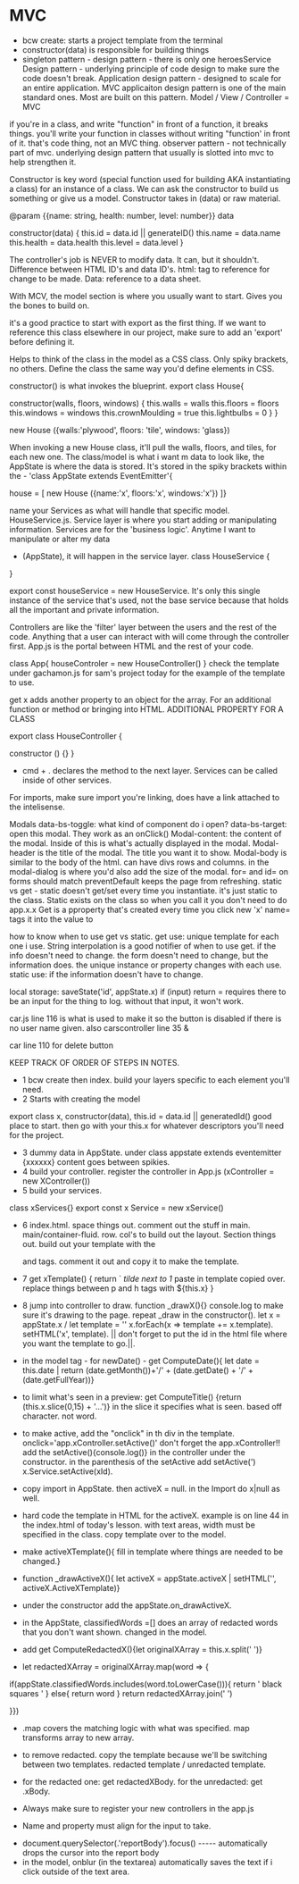 # MVC

<!-- SECTION Monday, May 8 -->
* bcw create: starts a project template from the terminal
* constructor(data) is responsible for building things
* singleton pattern - design pattern - there is only one heroesService
Design pattern - underlying principle of code design to make sure the code doesn't break. 
Application design pattern - designed to scale for an entire application.
MVC applicaiton design pattern is one of the main standard ones. Most are built on this pattern.
Model / View / Controller = MVC

if you're in a class, and write "function" in front of a function, it breaks things. you'll write your function in classes without writing "function' in front of it. that's code thing, not an MVC thing.
observer pattern - not technically part of mvc. underlying design pattern that usually is slotted into mvc to help strengthen it.

Constructor is key word (special function used for building AKA instantiating a class) for an instance of a class. We can ask the constructor to build us something or give us a model. Constructor takes in (data) or raw material. 

@param {{name: string, health: number, level: number}} data

constructor(data) {
  this.id = data.id || generateID()
  this.name = data.name
  this.health = data.health
  this.level = data.level
}

The controller's job is NEVER to modify data. It can, but it shouldn't. 
Difference between HTML ID's and data ID's. html: tag to reference for change to be made. Data: reference to a data sheet. 

<!-- SECTION Tuesday, May 9 -->
With MCV, the model section is where you usually want to start. Gives you the bones to build on.
<!-- STUB -->
it's a good practice to start with export as the first thing. If we want to reference this class elsewhere in our project, make sure to add an 'export' before defining it.
<!-- end stub -->
 Helps to think of the class in the model as a CSS class. Only spiky brackets, no others. Define the class the same way you'd define elements in CSS.

 constructor() is what invokes the blueprint. 
 export class House{

  
  constructor(walls, floors, windows) {
    this.walls = walls
    this.floors = floors
    this.windows = windows
    this.crownMoulding = true
    this.lightbulbs = 0
  }
 }

 new House ({walls:'plywood', floors: 'tile', windows: 'glass})

 When invoking a new House class, it'll pull the walls, floors, and tiles, for each new one. 
 The class/model is what i want m data to look like, the AppState is where the data is stored. It's stored in the spiky brackets within the -
  'class AppState extends EventEmitter'{

 house = [
  new House ({name:'x', floors:'x', windows:'x'})
 ]}

 name your Services as what will handle that specific model. HouseService.js.
 Service layer is where you start adding or manipulating information. Services are for the 'business logic'. Anytime I want to manipulate or alter my data 

 * (AppState), it will happen in the service layer. 
 class HouseService {

 }

 export const houseService = new HouseService. It's only this single instance of the service that's used, not the base service because that holds all the important and private information. 

 Controllers are like the 'filter' layer between the users and the rest of the code. Anything that  a user can interact with will come through the controller first.
 App.js is the portal between HTML and the rest of your code.

 class App{
  houseControler = new HouseController()
 }
 check the template under gachamon.js for sam's project today for the example of the template to use.
 
 get x adds another property to an object for the array. For an additional function or method or bringing into HTML. ADDITIONAL PROPERTY FOR A CLASS

 export class HouseController {
  <!-- if i want something to happen as soon as the page loads, as soon as this controller 'mounts, put it in the constructor -->
  constructor () {}
 }

 * cmd + . declares the method to the next layer.
 Services can be called inside of other services.

<!-- SECTION FIRESIDE W/ JORDAN -->
For imports, make sure import you're linking, does have a link attached to the intelisense.


<!-- SECTION Wednesday May 10 -->
Modals data-bs-toggle: what kind of component do i open?
data-bs-target: open this modal.
They work as an onClick()
Modal-content: the content of the modal. Inside of this is what's actually displayed in the modal.
Modal-header is the title of the modal. The title you want it to show.
Modal-body is similar to the body of the html. can have divs rows and columns.
in the modal-dialog is where you'd also add the size of the modal.
for= and id= on forms should match
preventDefault keeps the page from refreshing.
static vs get - static doesn't get/set every time you instantiate. it's just static to the class. Static exists on the class so when you call it you don't need to do app.x.x 
Get is a pproperty that's created every time you click new 'x'
name= tags it into the value to 

how to know when to use get vs static.
get use: unique template for each one i use. String interpolation is a good notifier of when to use get. if the info doesn't need to change. the form doesn't need to change, but the information does. the unique instance or property changes with each use. 
static use: if the information doesn't have to change. 

local storage: saveState('id', appState.x)
if (input) return = requires there to be an input for the thing to log. without that input, it won't work.

car.js line 116 is what is used to make it so the button is disabled if there is no user name given. also carscontroller line 35 &

car line 110 for delete button

<!-- index, model, dummy data in AppState, build the controller, register controller in the App, build service page, after pages are set up, console.log like crazy, draw, win. -->

<!-- SECTION MAY 11 NOTES -->
KEEP TRACK OF ORDER OF STEPS IN NOTES.
* 1 bcw create then index. build your layers specific to each element you'll need.
* 2 Starts with creating the model

export class x, constructor(data), this.id = data.id || generatedId() good place to start. then go with your this.x for whatever descriptors you'll need for the project. 

* 3 dummy data in AppState. under class appstate extends eventemitter {xxxxxx} content goes between spikies. 
* 4 build your controller. register the controller in App.js (xController = new XController())
* 5 build your services.

class xServices{}
export const x Service = new xService()

* 6 index.html. space things out. comment out the stuff in main. main/container-fluid. row. col's to build out the layout. Section things out. build out your template with the <p> and <h> tags. comment it out and copy it to make the template. 
* 7 get xTemplate() {
  return ` *tilde next to 1* paste in template copied over. replace things between p and h tags with ${this.x}
}
* 8 jump into controller to draw. function _drawX(){} console.log to make sure it's drawing to the page. repeat _draw in the constructor(). let x = appState.x / let template = ''
x.forEach(x => template += x.template). setHTML('x', template). || don't forget to put the id in the html file where you want the template to go.||.

* in the model tag - for newDate() - get ComputeDate(){ let date = this.date | return (date.getMonth())+'/' + (date.getDate() + '/' + (date.getFullYear))}
* to limit what's seen in a preview: get ComputeTitle() {return (this.x.slice(0,15) + '...')} in the slice it specifies what is seen. based off character. not word.
* to make active, add the "onclick" in th div in the template. onclick='app.xController.setActive()' don't forget the app.xController!!
add the setActive(){console.log()} in the controller under the constructor. in the parenthesis of the setActive add setActive(')
x.Service.setActive(xId).
* copy import in AppState. then activeX = null. in the Import do x|null as well.

* hard code the template in HTML for the activeX. example is on line 44 in the index.html of today's lesson. with text areas, width must be specified in the class. copy template over to the model.
* make activeXTemplate(){ fill in template where things are needed to be changed.}

* function _drawActiveX(){ let activeX = appState.activeX | setHTML('', activeX.ActiveXTemplate)}
* under the constructor add the appState.on_drawActiveX.
* in the AppState, classifiedWords =[] does an array of redacted words that you don't want shown. changed in the model.
* add get ComputeRedactedX(){let originalXArray = this.x.split(' ')}
<!-- information for above on line 53 in the case.js for today's lecture. -->
<!-- split looks for the spaces and removes them to push the word out. -->
* let redactedXArray = originalXArray.map(word => {
  <!-- for capitalized -->
if(appState.classifiedWords.includes(word.toLowerCase())){
  return ' black squares ' } else{ return word }
  return redactedXArray.join(' ') 
  <!-- join returns the array together. -->
}})
* .map covers the matching logic with what was specified. map transforms array to new array.
* to remove redacted. copy the template because we'll be switching between two templates. redacted template / unredacted template.
* for the redacted one: get redactedXBody. for the unredacted: get .xBody.

* Always make sure to register your new controllers in the app.js 

* Name and property must align for the input to take.

<!-- STUB UX / UI THINGS -->
* document.querySelector(.'reportBody').focus() ----- automatically drops the cursor into the report body
* in the model, onblur (in the textarea) automatically saves the text if i click outside of the text area.